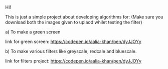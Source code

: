 HI!

This is just a simple project about developing algorithms for:
(Make sure you download both the images given to uplaod whilet testing the filter)

a) To make a green screen 

link for green screen:  https://codepen.io/aalia-khan/pen/dyJJOYy

b) To make various filters like greyscale, redcale and bluescale.

link for filters project:  https://codepen.io/aalia-khan/pen/dyJJOYy


